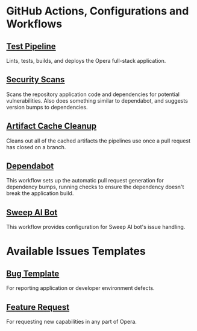# GitHub Actions, Configurations and Workflows

## [Test Pipeline](./test-pipeline.yml)

Lints, tests, builds, and deploys the Opera full-stack application.

## [Security Scans](./security-scans.yml)

Scans the repository application code and dependencies for potential vulnerabilities. Also does something similar to dependabot, and suggests version bumps to dependencies.

## [Artifact Cache Cleanup](./artifact-cache-cleanup.yml)

Cleans out all of the cached artifacts the pipelines use once a pull request has closed on a branch.

## [Dependabot](../dependabot.yml)

This workflow sets up the automatic pull request generation for dependency bumps, running checks to ensure the dependency doesn't break the application build.

## [Sweep AI Bot](../../sweep.yaml)

This workflow provides configuration for Sweep AI bot's issue handling.

# Available Issues Templates

## [Bug Template](../ISSUE_TEMPLATE/bug_report.md)

For reporting application or developer environment defects.

## [Feature Request](../ISSUE_TEMPLATE/feature_request.md)

For requesting new capabilities in any part of Opera.
